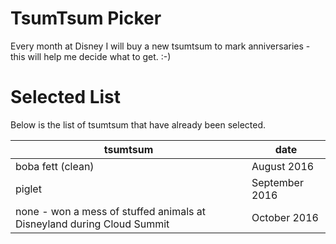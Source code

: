 # TsumTsum Picker

Every month at Disney I will buy a new tsumtsum to mark anniversaries - this will help me decide what to get. :-)

# Selected List

Below is the list of tsumtsum that have already been selected.

| tsumtsum          | date           |
|-------------------|----------------|
| boba fett (clean) | August 2016    |
| piglet            | September 2016 |
| none - won a mess of stuffed animals at Disneyland during Cloud Summit | October 2016 |
